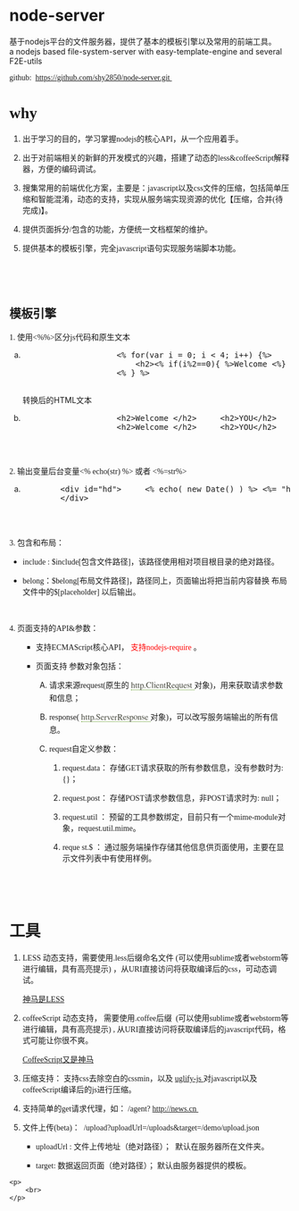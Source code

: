node-server
===========
基于nodejs平台的文件服务器，提供了基本的模板引擎以及常用的前端工具。
<br/>
a nodejs based file-system-server with easy-template-engine and several F2E-utils

<div class="panel-block">
	<p>
		<span style="font-family: 微软雅黑, 'Microsoft YaHei';">
			github:&nbsp;
		</span>
		<a href="https://github.com/shy2850/node-server.git" _src="https://github.com/shy2850/node-server.git"
		style="font-family: 微软雅黑, 'Microsoft YaHei'; text-decoration: underline;">
			<span style="font-family: 微软雅黑, 'Microsoft YaHei';">
				https://github.com/shy2850/node-server.git
			</span>
		</a>
		<span style="font-family: 微软雅黑, 'Microsoft YaHei';">
			&nbsp;
		</span>
	</p>
	<h1>
		<span style="font-family: 微软雅黑, 'Microsoft YaHei';">
			why
		</span>
	</h1>
	<ol class=" list-paddingleft-2" style="list-style-type: decimal;">
		<li>
			<p>
				<span style="font-family: 微软雅黑, 'Microsoft YaHei';">
					出于学习的目的，学习掌握nodejs的核心API，从一个应用着手。
				</span>
			</p>
		</li>
		<li>
			<p>
				<span style="font-family: 微软雅黑, 'Microsoft YaHei';">
					出于对前端相关的新鲜的开发模式的兴趣，搭建了动态的less&amp;coffeeScript解释器，方便的编码调试。
				</span>
			</p>
		</li>
		<li>
			<p>
				<span style="font-family: 微软雅黑, 'Microsoft YaHei';">
					搜集常用的前端优化方案，主要是：javascript以及css文件的压缩，包括简单压缩和智能混淆，动态的支持，实现从服务端实现资源的优化【压缩，合并(待完成)】。
				</span>
			</p>
		</li>
		<li>
			<p>
				<span style="font-family: 微软雅黑, 'Microsoft YaHei';">
					提供页面拆分/包含的功能，方便统一文档框架的维护。
				</span>
			</p>
		</li>
		<li>
			<p>
				<span style="font-family: 微软雅黑, 'Microsoft YaHei';">
					提供基本的模板引擎，完全javascript语句实现服务端脚本功能。
				</span>
			</p>
			<p>
				<span style="font-family: 微软雅黑, 'Microsoft YaHei';">
				</span>
			</p>
		</li>
	</ol>
	<p>
		<br>
	</p>
	<p>
		<br>
	</p>
	<h2>
		<span style="font-family: 微软雅黑, 'Microsoft YaHei';">
			模板引擎
		</span>
	</h2>
	<p>
		<span style="font-family: 微软雅黑, 'Microsoft YaHei';">
			1. 使用&lt;%%&gt;区分js代码和原生文本
		</span>
	</p>
		<ol class=" list-paddingleft-2" style="list-style-type: lower-alpha;">
			<li>
				<pre class="brush:js;toolbar:false">
					&lt;%&nbsp;for(var&nbsp;i&nbsp;=&nbsp;0;&nbsp;i&nbsp;&lt;&nbsp;4;&nbsp;i++)&nbsp;{%&gt;
					&nbsp;&nbsp;&nbsp;&nbsp;&lt;h2&gt;&lt;%&nbsp;if(i%2==0){&nbsp;%&gt;Welcome&nbsp;&lt;%}&nbsp;else{%&gt;YOU&lt;%}&nbsp;%&gt;&lt;/h2&gt;
					&lt;%&nbsp;}&nbsp;%&gt;
				</pre>
				<p>
					转换后的HTML文本
				</p>
			</li>
			<li>
				<pre class="brush:html;toolbar:false;">
					&lt;h2&gt;Welcome&nbsp;&lt;/h2&gt;&nbsp;&nbsp;&nbsp;&nbsp; &lt;h2&gt;YOU&lt;/h2&gt;&nbsp;&nbsp;&nbsp;&nbsp;
					&lt;h2&gt;Welcome&nbsp;&lt;/h2&gt;&nbsp;&nbsp;&nbsp;&nbsp; &lt;h2&gt;YOU&lt;/h2&gt;
				</pre>
			</li>
		</ol>
	<p>
		<span style="font-family: 微软雅黑, 'Microsoft YaHei';">
			&nbsp; &nbsp; &nbsp;&nbsp;
		</span>
	</p>
	<p>
		<span style="font-family: 微软雅黑, 'Microsoft YaHei';">
			2. 输出变量后台变量&lt;% echo(str) %&gt; 或者 &lt;%=str%&gt;
		</span>
		<span style="font-family: 微软雅黑, 'Microsoft YaHei';">
			&nbsp;
		</span>
	</p>
  <ol class=" list-paddingleft-2" style="list-style-type: lower-alpha;">
			<li>
	<pre class="brush:html;toolbar:false">
		&lt;div&nbsp;id="hd"&gt; &nbsp;&nbsp;&nbsp;&nbsp;&lt;%&nbsp;echo(&nbsp;new&nbsp;Date()&nbsp;)&nbsp;%&gt;&nbsp;&lt;%=&nbsp;"hello&nbsp;world!"%&gt;
		&lt;/div&gt;
	</pre>
  	</li>
		</ol>
	<p>
		<br>
	</p>
	<p>
		<span style="font-family: 微软雅黑, 'Microsoft YaHei';">
		</span>
		<span style="font-family: 微软雅黑, 'Microsoft YaHei';">
			3. 包含和布局：&nbsp;
		</span>
	</p>
	<ul class=" list-paddingleft-2" style="list-style-type: disc;">
		<li>
			<p>
				<span style="font-family: 微软雅黑, 'Microsoft YaHei';">
					include :&nbsp;$include[包含文件路径]，该路径使用相对项目根目录的绝对路径。
				</span>
			</p>
		</li>
		<li>
			<p>
				<span style="font-family: 微软雅黑, 'Microsoft YaHei';">
					belong：$belong[布局文件路径]，路径同上，页面输出将把当前内容替换
					<span style="font-family: 微软雅黑, 'Microsoft YaHei';">
						布局文件中的$[placeholder] 以后输出。
					</span>
					<br>
				</span>
			</p>
		</li>
	</ul>
	<p>
		<br>
	</p>
	<p>
		<span style="font-family: 微软雅黑, 'Microsoft YaHei';">
			4. 页面支持的API&amp;参数：
			<br>
		</span>
	</p>
	<ul class=" list-paddingleft-2" style="list-style-type: disc;">
		<ul class=" list-paddingleft-2" style="list-style-type: square;">
			<li>
				<p>
					<span style="font-family: 微软雅黑, 'Microsoft YaHei';">
						<span id="_baidu_bookmark_start_147" style="display: none; line-height: 0px;">
							‍
						</span>
						支持ECMAScript核心API，
						<span style="font-family: 微软雅黑, 'Microsoft YaHei'; color: rgb(255, 0, 0);">
							支持nodejs-require
						</span>
						。
					</span>
				</p>
			</li>
			<li>
				<p>
					<span style="font-family: 微软雅黑, 'Microsoft YaHei';">
						页面支持
						<span style="font-family: 微软雅黑, 'Microsoft YaHei';">
							参数对象包括：
						</span>
					</span>
				</p>
			</li>
		</ul>
	</ul>
	<ol class=" list-paddingleft-2" style="list-style-type: lower-alpha;">
		<ol class=" list-paddingleft-2" style="list-style-type: lower-roman;">
			<ol class=" list-paddingleft-2" style="list-style-type: upper-alpha;">
				<li>
					<p>
						<span style="font-family: 微软雅黑, 'Microsoft YaHei';">
							<span style="font-family: 微软雅黑, 'Microsoft YaHei';">
								请求来源request(原生的
								<a href="http://nodejs.org/api/http.html#http_class_http_clientrequest"
								style="color: rgb(70, 72, 62); text-decoration: none; border-bottom-width: 1px; border-bottom-style: dotted; border-bottom-color: rgb(68, 136, 0); font-family: Georgia, FreeSerif, Times, serif; font-size: 15px; line-height: 22px; white-space: normal; background-color: rgb(255, 255, 255);">
									http.ClientRequest
								</a>
								对象)，用来获取请求参数和信息；
							</span>
						</span>
					</p>
				</li>
				<li>
					<p>
						<span style="font-family: 微软雅黑, 'Microsoft YaHei';">
							<span style="font-family: 微软雅黑, 'Microsoft YaHei';">
								response(
								<a href="http://nodejs.org/api/http.html#http_class_http_serverresponse"
								style="color: rgb(70, 72, 62); text-decoration: none; border-bottom-width: 1px; border-bottom-style: dotted; border-bottom-color: rgb(68, 136, 0); font-family: Georgia, FreeSerif, Times, serif; font-size: 15px; line-height: 22px; white-space: normal; background-color: rgb(255, 255, 255);">
									http.ServerResponse
								</a>
								对象)，可以改写服务端输出的所有信息。
							</span>
						</span>
					</p>
				</li>
				<li>
					<p>
						<span style="font-family: 微软雅黑, 'Microsoft YaHei';">
							request自定义参数：
						</span>
					</p>
				</li>
			</ol>
		</ol>
	</ol>
	<ol class=" list-paddingleft-2" style="list-style-type: lower-roman;">
		<ol class=" list-paddingleft-2" style="list-style-type: upper-alpha;">
			<ol class=" list-paddingleft-2" style="list-style-type: upper-roman;">
				<ol class="custom_num list-paddingleft-1">
					<li class="list-num-1-1 list-num-paddingleft-1">
						<p>
							<span style="font-family: 微软雅黑, 'Microsoft YaHei';">
								request.data： 存储GET请求获取的所有参数信息，没有参数时为: {}；
							</span>
						</p>
					</li>
					<li class="list-num-1-2 list-num-paddingleft-1">
						<p>
							<span style="font-family: 微软雅黑, 'Microsoft YaHei';">
								request.post： 存储POST请求参数信息，非POST请求时为: null；
							</span>
						</p>
					</li>
					<li class="list-num-1-3 list-num-paddingleft-1">
						<p>
							<span style="font-family: 微软雅黑, 'Microsoft YaHei';">
								<span style="font-family: 微软雅黑, 'Microsoft YaHei';">
									request.util ： 预留的工具参数绑定，目前只有一个mime-module对象，request.util.mime。
								</span>
							</span>
						</p>
					</li>
					<li class="list-num-1-4 list-num-paddingleft-1">
						<p>
							<span style="font-family: 微软雅黑, 'Microsoft YaHei';">
								<span style="font-family: 微软雅黑, 'Microsoft YaHei';">
									reque
									<span id="_baidu_bookmark_end_148" style="display: none; line-height: 0px;">
										‍
									</span>
									st.$ ： 通过服务端操作存储其他信息供页面使用，主要在显示文件列表中有使用样例。
								</span>
							</span>
						</p>
						<p>
							<span style="font-family: 微软雅黑, 'Microsoft YaHei';">
								<span style="font-family: 微软雅黑, 'Microsoft YaHei';">
								</span>
							</span>
						</p>
					</li>
				</ol>
			</ol>
		</ol>
	</ol>
	<p>
		<span style="font-family: 微软雅黑, 'Microsoft YaHei';">
			<br>
		</span>
	</p>
	<p>
		<span style="font-family: 微软雅黑, 'Microsoft YaHei';">
			<br>
		</span>
	</p>
	<h1>
		<span style="font-family: 微软雅黑, 'Microsoft YaHei';">
			工具
		</span>
	</h1>
	<ol class=" list-paddingleft-2" style="list-style-type: decimal;">
		<li>
			<p>
				<span style="font-family: 微软雅黑, 'Microsoft YaHei';">
					LESS 动态支持，需要使用.less后缀命名文件 (可以使用sublime或者webstorm等进行编辑，具有高亮提示) ，从URI直接访问将获取编译后的css，可动态调试。
				</span>
			</p>
			<p>
				<span style="font-family: 微软雅黑, 'Microsoft YaHei';">
					<a href="http://www.lesscss.net/article/home.html" target="_blank" title="神马是LESS">
						神马是LESS
					</a>
				</span>
			</p>
		</li>
		<li>
			<p>
				<span style="font-family: 微软雅黑, 'Microsoft YaHei';">
					coffeeScript 动态支持， 需要使用.coffee后缀&nbsp;
					<span style="font-family: 微软雅黑, 'Microsoft YaHei';">
						(可以使用sublime或者webstorm等进行编辑，具有高亮提示) ,
						<span style="font-family: 微软雅黑, 'Microsoft YaHei';">
							从URI直接访问将获取编译后的javascript代码，格式可能让你很不爽。
						</span>
					</span>
				</span>
			</p>
			<p>
				<a href="http://coffeescript.org/" target="_blank" title="">
					<span style="font-family:微软雅黑, Microsoft YaHei">
						CoffeeScript又是神马
					</span>
				</a>
			</p>
		</li>
		<li>
			<p>
				<span style="font-family: 微软雅黑, 'Microsoft YaHei';">
					压缩支持： 支持css去除空白的cssmin，以及
					<a href="https://github.com/mishoo/UglifyJS.git" target="_self" title="">
						uglify-js
					</a>
					对javascript以及coffeeScript编译后的js进行压缩。
				</span>
			</p>
		</li>
		<li>
			<p>
				<span style="font-family: 微软雅黑, 'Microsoft YaHei';">
					支持简单的get请求代理，如： /agent?
					<a href="http://news.cn:" _src="http://news.cn:">
						http://news.cn
					</a>
					&nbsp;
				</span>
			</p>
		</li>
		<li>
			<p>
				<span style="font-family: 微软雅黑, 'Microsoft YaHei';">
					文件上传(beta)：&nbsp;
				</span>
				<span style="font-family: 微软雅黑, 'Microsoft YaHei';">
					/upload?uploadUrl=/uploads&amp;target=/demo/upload.json&nbsp;
				</span>
			</p>
			<p>
				<span style="font-family: 微软雅黑, 'Microsoft YaHei';">
				</span>
			</p>
		</li>
	</ol>
	<ul class=" list-paddingleft-2" style="list-style-type: disc;">
		<ul class=" list-paddingleft-2" style="list-style-type: square;">
			<li>
				<p>
					<span style="font-family: 微软雅黑, 'Microsoft YaHei';">
						uploadUrl : 文件上传地址（绝对路径）； &nbsp;默认在服务器所在文件夹。
					</span>
				</p>
			</li>
			<li>
				<p>
					<span style="font-family: 微软雅黑, 'Microsoft YaHei';">
						target: 数据返回页面（绝对路径）； 默认由服务器提供的模板。
					</span>
				</p>
				<p>
					<span style="font-family: 微软雅黑, 'Microsoft YaHei';">
					</span>
				</p>
			</li>
		</ul>
	</ul>

	<p>
		<br>
	</p>
</div>

